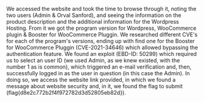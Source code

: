 We accessed the website and took the time to browse through it, noting the two users (Admin & Orval Sanford), and seeing the information on the product description and the additional information for the Wordpress Hosting.
From it we got the program version for Wordpress, WooCommerce plugin & Booster for WooCommerce Pluggin.
We researched different CVE's for each of the program's versions, ending up with find one for the Booster for WooCommerce Pluggin (CVE-2021-34646) which allowed bypassing the authentication feature.
We found an exploit (EBD-ID: 50299) which required us to select an user ID (we used Admin, as we knew existed, with the number 1 as is common), which triggered an e-mail verification and, then, successfully logged in as the user in question (in this case the Admin).
In doing so, we access the website link provided, in which we found a message about website security and, in it, we found the flag to submit (flag{d8e2c772b2f4f972782d3d52805eb82d}).
